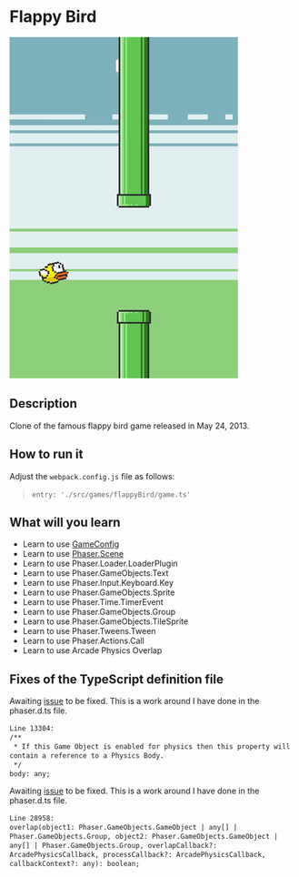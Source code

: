 # Flappy Bird

![FlappyBird](/assets/games/flappyBird/readme/README.gif)

## Description

Clone of the famous flappy bird game released in May 24, 2013.

## How to run it

Adjust the `webpack.config.js` file as follows:
> `entry: './src/games/flappyBird/game.ts'`

## What will you learn

* Learn to use [GameConfig](https://github.com/digitsensitive/phaser3-typescript/blob/master/cheatsheets/game-config.md)
* Learn to use [Phaser.Scene](https://github.com/digitsensitive/phaser3-typescript/blob/master/cheatsheets/scene-config.md)
* Learn to use Phaser.Loader.LoaderPlugin
* Learn to use Phaser.GameObjects.Text
* Learn to use Phaser.Input.Keyboard.Key
* Learn to use Phaser.GameObjects.Sprite
* Learn to use Phaser.Time.TimerEvent
* Learn to use Phaser.GameObjects.Group
* Learn to use Phaser.GameObjects.TileSprite
* Learn to use Phaser.Tweens.Tween
* Learn to use Phaser.Actions.Call
* Learn to use Arcade Physics Overlap

## Fixes of the TypeScript definition file

Awaiting [issue](https://github.com/photonstorm/phaser3-docs/issues/19) to be fixed.
This is a work around I have done in the phaser.d.ts file.
```
Line 13304:
/**
 * If this Game Object is enabled for physics then this property will contain a reference to a Physics Body.
 */
body: any;
```

Awaiting [issue](https://github.com/photonstorm/phaser3-docs/issues/27) to be fixed.
This is a work around I have done in the phaser.d.ts file.
```
Line 28958:
overlap(object1: Phaser.GameObjects.GameObject | any[] | Phaser.GameObjects.Group, object2: Phaser.GameObjects.GameObject | any[] | Phaser.GameObjects.Group, overlapCallback?: ArcadePhysicsCallback, processCallback?: ArcadePhysicsCallback, callbackContext?: any): boolean;
```
